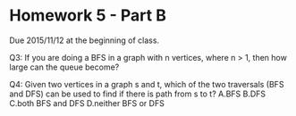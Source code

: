 Homework 5 - Part B
===================
Due 2015/11/12 at the beginning of class.


Q3: If you are doing a BFS in a graph with n vertices, where n > 1, then how large can the queue become?



Q4: Given two vertices in a graph s and t, which of the two traversals (BFS and DFS) can be used to find if there is path from s to t?
    A.BFS
    B.DFS
    C.both BFS and DFS
    D.neither BFS or DFS
